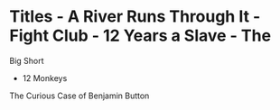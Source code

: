 # Titles - A River Runs Through It - Fight Club - 12 Years a Slave - The

Big Short

- 12 Monkeys

The Curious Case of Benjamin Button

